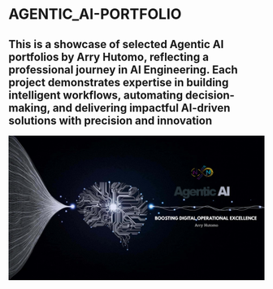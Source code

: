 
# AGENTIC_AI-PORTFOLIO
This is a showcase of selected Agentic AI portfolios by Arry Hutomo, reflecting a professional journey in AI Engineering. Each project demonstrates expertise in building intelligent workflows, automating decision-making, and delivering impactful AI-driven solutions with precision and innovation
---
![Agentic AI Portfolio](https://github.com/arry-hutomo/AGENTIC_AI-PORTFOLIO/blob/main/AGENTIC%20AI.png?raw=true)
